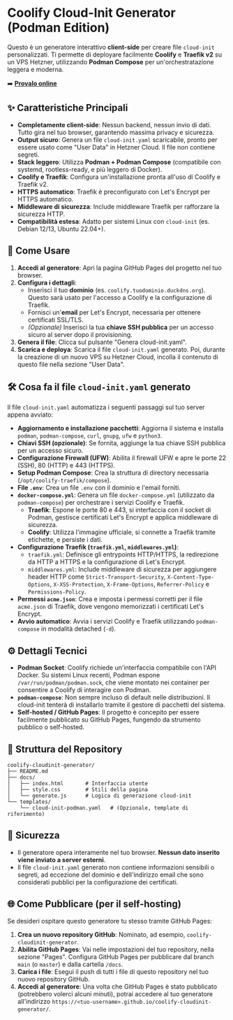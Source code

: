 # Coolify Cloud-Init Generator (Podman Edition)

Questo è un generatore interattivo **client-side** per creare file `cloud-init` personalizzati. Ti permette di deployare facilmente **Coolify** e **Traefik v2** su un VPS Hetzner, utilizzando **Podman Compose** per un'orchestratazione leggera e moderna.

➡️ [**Provalo online**](https://aliennatione.github.io/coolify-cloudinit-generator/)

## ✨ Caratteristiche Principali

*   **Completamente client-side**: Nessun backend, nessun invio di dati. Tutto gira nel tuo browser, garantendo massima privacy e sicurezza.
*   **Output sicuro**: Genera un file `cloud-init.yaml` scaricabile, pronto per essere usato come "User Data" in Hetzner Cloud. Il file non contiene segreti.
*   **Stack leggero**: Utilizza **Podman + Podman Compose** (compatibile con systemd, rootless-ready, e più leggero di Docker).
*   **Coolify e Traefik**: Configura un'installazione pronta all'uso di Coolify e Traefik v2.
*   **HTTPS automatico**: Traefik è preconfigurato con Let's Encrypt per HTTPS automatico.
*   **Middleware di sicurezza**: Include middleware Traefik per rafforzare la sicurezza HTTP.
*   **Compatibilità estesa**: Adatto per sistemi Linux con `cloud-init` (es. Debian 12/13, Ubuntu 22.04+).

## 🚀 Come Usare

1.  **Accedi al generatore**: Apri la pagina GitHub Pages del progetto nel tuo browser.
2.  **Configura i dettagli**:
    *   Inserisci il tuo **dominio** (es. `coolify.tuodominio.duckdns.org`). Questo sarà usato per l'accesso a Coolify e la configurazione di Traefik.
    *   Fornisci un'**email** per Let's Encrypt, necessaria per ottenere certificati SSL/TLS.
    *   *(Opzionale)* Inserisci la tua **chiave SSH pubblica** per un accesso sicuro al server dopo il provisioning.
3.  **Genera il file**: Clicca sul pulsante "Genera cloud-init.yaml".
4.  **Scarica e deploya**: Scarica il file `cloud-init.yaml` generato. Poi, durante la creazione di un nuovo VPS su Hetzner Cloud, incolla il contenuto di questo file nella sezione "User Data".

## 🛠️ Cosa fa il file `cloud-init.yaml` generato

Il file `cloud-init.yaml` automatizza i seguenti passaggi sul tuo server appena avviato:

*   **Aggiornamento e installazione pacchetti**: Aggiorna il sistema e installa `podman`, `podman-compose`, `curl`, `gnupg`, `ufw` e `python3`.
*   **Chiavi SSH (opzionale)**: Se fornita, aggiunge la tua chiave SSH pubblica per un accesso sicuro.
*   **Configurazione Firewall (UFW)**: Abilita il firewall UFW e apre le porte 22 (SSH), 80 (HTTP) e 443 (HTTPS).
*   **Setup Podman Compose**: Crea la struttura di directory necessaria (`/opt/coolify-traefik/compose`).
*   **File `.env`**: Crea un file `.env` con il dominio e l'email forniti.
*   **`docker-compose.yml`**: Genera un file `docker-compose.yml` (utilizzato da `podman-compose`) per orchestrare i servizi Coolify e Traefik.
    *   **Traefik**: Espone le porte 80 e 443, si interfaccia con il socket di Podman, gestisce certificati Let's Encrypt e applica middleware di sicurezza.
    *   **Coolify**: Utilizza l'immagine ufficiale, si connette a Traefik tramite etichette, e persiste i dati.
*   **Configurazione Traefik (`traefik.yml`, `middlewares.yml`)**:
    *   `traefik.yml`: Definisce gli entrypoints HTTP/HTTPS, la redirezione da HTTP a HTTPS e la configurazione di Let's Encrypt.
    *   `middlewares.yml`: Include middleware di sicurezza per aggiungere header HTTP come `Strict-Transport-Security`, `X-Content-Type-Options`, `X-XSS-Protection`, `X-Frame-Options`, `Referrer-Policy` e `Permissions-Policy`.
*   **Permessi `acme.json`**: Crea e imposta i permessi corretti per il file `acme.json` di Traefik, dove vengono memorizzati i certificati Let's Encrypt.
*   **Avvio automatico**: Avvia i servizi Coolify e Traefik utilizzando `podman-compose` in modalità detached (`-d`).

## ⚙️ Dettagli Tecnici

*   **Podman Socket**: Coolify richiede un'interfaccia compatibile con l'API Docker. Su sistemi Linux recenti, Podman espone `/var/run/podman/podman.sock`, che viene montato nei container per consentire a Coolify di interagire con Podman.
*   **`podman-compose`**: Non sempre incluso di default nelle distribuzioni. Il cloud-init tenterà di installarlo tramite il gestore di pacchetti del sistema.
*   **Self-hosted / GitHub Pages**: Il progetto è concepito per essere facilmente pubblicato su GitHub Pages, fungendo da strumento pubblico o self-hosted.

## 📁 Struttura del Repository

```
coolify-cloudinit-generator/
├── README.md
├── docs/
│   ├── index.html       # Interfaccia utente
│   ├── style.css        # Stili della pagina
│   └── generate.js      # Logica di generazione cloud-init
└── templates/
    └── cloud-init-podman.yaml   # (Opzionale, template di riferimento)
```

## 🔐 Sicurezza

*   Il generatore opera interamente nel tuo browser. **Nessun dato inserito viene inviato a server esterni**.
*   Il file `cloud-init.yaml` generato non contiene informazioni sensibili o segreti, ad eccezione del dominio e dell'indirizzo email che sono considerati pubblici per la configurazione dei certificati.

## 🌐 Come Pubblicare (per il self-hosting)

Se desideri ospitare questo generatore tu stesso tramite GitHub Pages:

1.  **Crea un nuovo repository GitHub**: Nominato, ad esempio, `coolify-cloudinit-generator`.
2.  **Abilita GitHub Pages**: Vai nelle impostazioni del tuo repository, nella sezione "Pages". Configura GitHub Pages per pubblicare dal branch `main` (o `master`) e dalla cartella `/docs`.
3.  **Carica i file**: Esegui il push di tutti i file di questo repository nel tuo nuovo repository GitHub.
4.  **Accedi al generatore**: Una volta che GitHub Pages è stato pubblicato (potrebbero volerci alcuni minuti), potrai accedere al tuo generatore all'indirizzo `https://<tuo-username>.github.io/coolify-cloudinit-generator/`.
